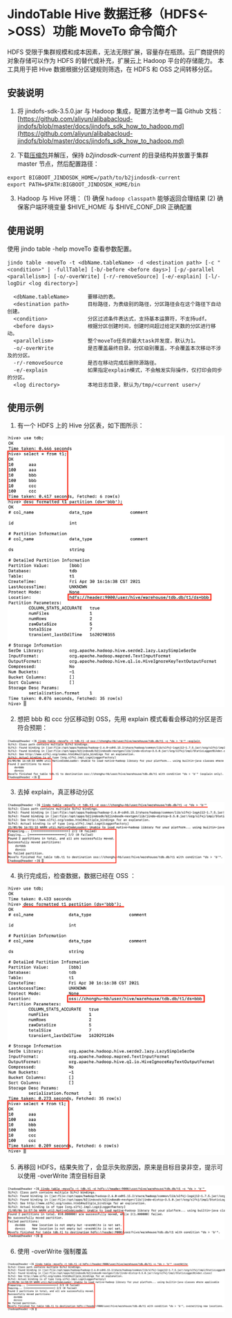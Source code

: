 # JindoTable Hive 数据迁移（HDFS<->OSS）功能 MoveTo 命令简介

HDFS 受限于集群规模和成本因素，无法无限扩展，容量存在瓶颈。云厂商提供的对象存储可以作为 HDFS 的替代或补充，扩展云上 Hadoop 平台的存储能力。
本工具用于把 Hive 数据根据分区键规则筛选，在 HDFS 和 OSS 之间转移分区。

## 安装说明

1. 将 jindofs-sdk-3.5.0.jar 与 Hadoop 集成，配置方法参考一篇 Github 文档：
[https://github.com/aliyun/alibabacloud-jindofs/blob/master/docs/jindofs_sdk_how_to_hadoop.md](https://github.com/aliyun/alibabacloud-jindofs/blob/master/docs/jindofs_sdk_how_to_hadoop.md) 

2. 下载[压缩包](https://smartdata-binary.oss-cn-shanghai.aliyuncs.com/JindoTable-moveto/JindoTable-MoveTo.zip)并解压，保持 *b2jindosdk-current* 的目录结构并放置于集群 master 节点，然后配置路径：

```shell
export BIGBOOT_JINDOSDK_HOME=/path/to/b2jindosdk-current
export PATH=$PATH:BIGBOOT_JINDOSDK_HOME/bin 
```

3. Hadoop 与 Hive 环境：
(1) 确保 `hadoop classpath` 能够返回合理结果
(2) 确保客户端环境变量 $HIVE_HOME 与 $HIVE_CONF_DIR 正确配置 

## 使用说明
使用 jindo table -help moveTo 查看参数配置。

```shell
jindo table -moveTo -t <dbName.tableName> -d <destination path> [-c "<condition>" | -fullTable] [-b/-before <before days>] [-p/-parallel <parallelism>] [-o/-overWrite] [-r/-removeSource] [-e/-explain] [-l/-logDir <log directory>]
```

```shell
  <dbName.tableName>      要移动的表。
  <destination path>      目标路径，为表级别的路径，分区路径会在这个路径下自动创建。
  <condition>             分区过滤条件表达式，支持基本运算符，不支持udf。
  <before days>           根据分区创建时间，创建时间超过给定天数的分区进行移动。
  <parallelism>           整个moveTo任务的最大task并发度，默认为1。
  -o/-overWrite           是否覆盖最终目录。分区级别覆盖，不会覆盖本次移动不涉及的分区。
  -r/-removeSource        是否在移动完成后删除源路径。
  -e/-explain             如果指定explain模式，不会触发实际操作，仅打印会同步的分区。
  <log directory>         本地日志目录，默认为/tmp/<current user>/
```

## 使用示例

1. 有一个 HDFS 上的 Hive 分区表，如下图所示：

![image.png](../../pic/tools_table_moveto_1.png)

2. 想把 bbb 和 ccc 分区移动到 OSS，先用 explain 模式看看会移动的分区是否符合预期：

![image.png](../../pic/tools_table_moveto_2.png)

3. 去掉 explain，真正移动分区

![image.png](../../pic/tools_table_moveto_3.png)

4. 执行完成后，检查数据，数据已经在 OSS ：

![image.png](../../pic/tools_table_moveto_4.png)

5. 再移回 HDFS，结果失败了，会显示失败原因，原来是目标目录非空，提示可以使用 -overWrite 清空目标目录

![image.png](../../pic/tools_table_moveto_5.png)

6. 使用 -overWrite 强制覆盖

![image.png](../../pic/tools_table_moveto_6.png)
